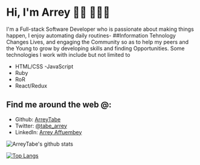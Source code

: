 # Hi, I'm Arrey 👋🏾 👩🏾‍💻

<!-- <img src="https://raw.githubusercontent.com/M0nica/M0nica/master/gh-header-image-cropped.png" alt="banner that says Monica Powell - software engineer, content creator and community organizer alongside a cartoon illustration of Monica"> -->
I'm a Full-stack Software Developer who is passionate about making things happen, I enjoy automating  daily routines- ##Information Tehnology Changes Lives, and engaging the Community so as to help my peers and the Young to grow by developing skills and finding Opportunities. Some technologies I work with include but not limited to
- HTML/CSS 
-JavaScript
- Ruby
- RoR
- React/Redux 


## Find me around the web @:

- Github: [ArreyTabe](https://github.com/ArreyTabe)
- Twitter: [@tabe_arrey](https://twitter.com/tabe_arrey)
- LinkedIn: [Arrey Affuembey](https://www.linkedin.com/in/arrey-affuembey-80a8b11a8/)

![ArreyTabe's github stats](https://github-readme-stats.vercel.app/api?username=arreytabe&show_icons=true)


[![Top Langs](https://github-readme-stats.vercel.app/api/top-langs/?username=arreytabe&langs_count=8)](https://github.com/arreytabe/github-readme-stats)











